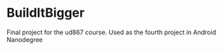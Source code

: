 # BuildItBigger
Final project for the ud867 course. Used as the fourth project in Android Nanodegree
